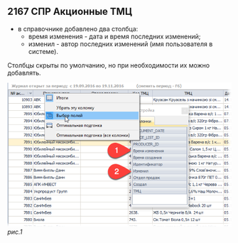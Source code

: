 

[//]:# (Абросимов)
## 2167 СПР Акционные ТМЦ

- в справочнике добавлено два столбца:
  - время изменения - дата и время последних изменений;
  - изменил - автор последних изменений (имя пользователя в системе).

 Столбцы скрыты по умолчанию, но при необходимости их можно добавлять.

![рис.1](./media/2167.png "рис.1")
*рис.1*

